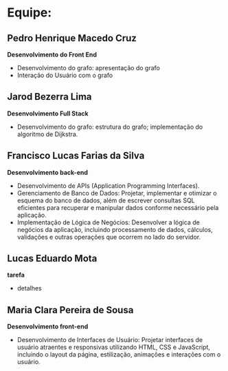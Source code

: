 # Equipe:

## 	Pedro Henrique Macedo Cruz
**Desenvolvimento do Front End**
- Desenvolvimento do grafo: apresentação do grafo
- Interação do Usuário com o grafo

## Jarod Bezerra Lima
**Desenvolvimento Full Stack**
- Desenvolvimento do grafo: estrutura do grafo; implementação do algoritmo de Dijkstra.

## Francisco Lucas Farias da Silva
**Desenvolvimento back-end**
- Desenvolvimento de APIs (Application Programming Interfaces).
- Gerenciamento de Banco de Dados: Projetar, implementar e otimizar o esquema do banco de dados, além de escrever consultas SQL eficientes para recuperar e manipular dados conforme necessário pela aplicação.
- Implementação de Lógica de Negócios: Desenvolver a lógica de negócios da aplicação, incluindo processamento de dados, cálculos, validações e outras operações que ocorrem no lado do servidor.

## Lucas Eduardo Mota
**tarefa**
- detalhes

## Maria Clara Pereira de Sousa
**Desenvolvimento front-end**
- Desenvolvimento de Interfaces de Usuário: Projetar interfaces de usuário atraentes e responsivas utilizando HTML, CSS e JavaScript, incluindo o layout da página, estilização, animações e interações com o usuário.


